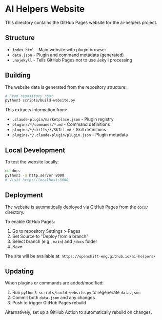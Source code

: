 # AI Helpers Website

This directory contains the GitHub Pages website for the ai-helpers project.

## Structure

- `index.html` - Main website with plugin browser
- `data.json` - Plugin and command metadata (generated)
- `.nojekyll` - Tells GitHub Pages not to use Jekyll processing

## Building

The website data is generated from the repository structure:

```bash
# From repository root
python3 scripts/build-website.py
```

This extracts information from:
- `.claude-plugin/marketplace.json` - Plugin registry
- `plugins/*/commands/*.md` - Command definitions
- `plugins/*/skills/*/SKILL.md` - Skill definitions
- `plugins/*/.claude-plugin/plugin.json` - Plugin metadata

## Local Development

To test the website locally:

```bash
cd docs
python3 -m http.server 8000
# Visit http://localhost:8000
```

## Deployment

The website is automatically deployed via GitHub Pages from the `docs/` directory.

To enable GitHub Pages:
1. Go to repository Settings > Pages
2. Set Source to "Deploy from a branch"
3. Select branch (e.g., `main`) and `/docs` folder
4. Save

The site will be available at: `https://openshift-eng.github.io/ai-helpers/`

## Updating

When plugins or commands are added/modified:

1. Run `python3 scripts/build-website.py` to regenerate `data.json`
2. Commit both `data.json` and any changes
3. Push to trigger GitHub Pages rebuild

Alternatively, set up a GitHub Action to automatically rebuild on changes.

